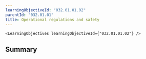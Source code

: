 ```yaml
---
learningObjectiveId: "032.01.01.02"
parentId: "032.01.01"
title: Operational regulations and safety
---
```


```tsx eval
<LearningObjectives learningObjectiveId={"032.01.01.02"} />
```

## Summary
